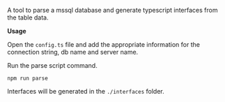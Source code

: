 A tool to parse a mssql database and generate typescript interfaces from the table data.

**Usage**

Open the `config.ts` file and add the appropriate information for the connection string, db name and server name.

Run the parse script command.

```
npm run parse
```

Interfaces will be generated in the `./interfaces` folder.